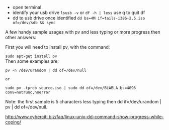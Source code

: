 - open terminal
- identify your usb drive
```lsusb -v``` or
```df -h | less``` use q to quit df
- dd to usb drive once identified
```dd bs=4M if=tails-i386-2.5.iso of=/dev/sdb && sync```

A few handy sample usages with pv and less typing or more progress then other answers:

First you will need to install pv, with the command:

```sudo apt-get install pv```  </br>
Then some examples are:
```
pv -n /dev/urandom | dd of=/dev/null

or

sudo pv -tpreb source.iso | sudo dd of=/dev/BLABLA bs=4096 conv=notrunc,noerror
```
Note: the first sample is 5 characters less typing then dd if=/dev/urandom | pv | dd of=/dev/null.

http://www.cyberciti.biz/faq/linux-unix-dd-command-show-progress-while-coping/
